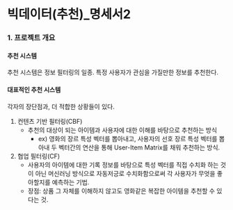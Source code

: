 # 빅데이터(추천)_명세서2

### 1. 프로젝트 개요

#### 추천 시스템

추천 시스템은 정보 필터링의 일종. 특정 사용자가 관심을 가질만한 정보를 추천한다.

#### 대표적인 추천 시스템

각자의 장단점과, 더 적합한 상황들이 있다.

1. 컨텐츠 기반 필터링(CBF)
   - 추천의 대상이 되는 아이템과 사용자에 대한 이해를 바탕으로 추천하는 방식
     - ex) 영화의 장르 특성 벡터를 뽑아내고, 사용자의 선호 장르 특성 벡터를 뽑아내 두 벡터간의 연산을 통해 User-Item Matrix를 채워 추천하는 방식.
2. 협업 필터링(CF)
   - 사용자의 아이템에 대한 기록 정보를 바탕으로 특성 벡터를 직접 수치화 하는 것이 아닌 머신러닝 방식으로 자동저긍로 수치화함으로써 각 사용자가 무엇을 좋아할지를 예측하는 기법.
   - 장점: 상품 그 자체를 이해하지 않고도 영화같은 복잡한 아이템을 추천할 수 있다는 것.

